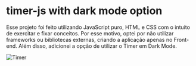 # timer-js with dark mode option
Esse projeto foi feito utilizando JavaScript puro, HTML e CSS com o intuito de exercitar e fixar conceitos. Por esse motivo, optei por não utilizar frameworks ou bibliotecas externas, criando a aplicação apenas no Front-end. 
Além disso, adicionei a opção de utilizar o Timer em Dark Mode.

![Timer](src="https://gph.is/g/4bBL9Oo")
